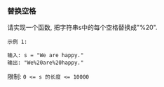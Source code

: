 
### 替换空格

请实现一个函数, 把字符串s中的每个空格替换成"%20".

```
示例 1: 

输入: s = "We are happy."
输出: "We%20are%20happy."
```

限制: `0 <= s 的长度 <= 10000`



